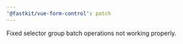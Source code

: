 ```yaml
---
'@fastkit/vue-form-control': patch
---
```


Fixed selector group batch operations not working properly.
